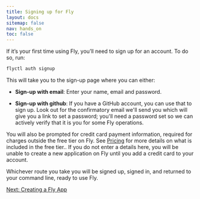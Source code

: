 ```yaml
---
title: Signing up for Fly
layout: docs
sitemap: false
nav: hands_on
toc: false
---
```


If it’s your first time using Fly, you’ll need to sign up for an account. To do so, run:

```cmd
flyctl auth signup
```

This will take you to the sign-up page where you can either:

* **Sign-up with email**: Enter your name, email and password.

* **Sign-up with github**: If you have a GitHub account, you can use that to sign up. Look out for the confirmatory email we'll send you which will give you a link to set a password; you'll need a password set so we can actively verify that it is you for some Fly operations.

You will also be prompted for credit card payment information, required for charges outside the free tier on Fly. See [Pricing](/docs/about/pricing) for more details on what is included in the free tier.. If you do not enter a details here, you will be unable to create a new application on Fly until you add a credit card to your account.

Whichever route you take you will be signed up, signed in, and returned to your command line, ready to use Fly.

[Next: Creating a Fly App](/docs/hands-on/create-app/)
